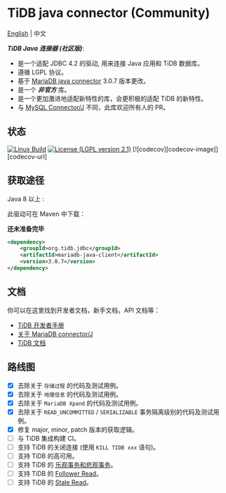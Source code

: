 # TiDB java connector (Community)

[English](/README.md) | 中文

***TiDB Java 连接器 (社区版)***:

- 是一个适配 JDBC 4.2 的驱动, 用来连接 Java 应用和 TiDB 数据库。
- 遵循 LGPL 协议。
- 基于 [MariaDB java connector](https://github.com/mariadb-corporation/mariadb-connector-j) 3.0.7 版本更改。
- 是一个 ***非官方*** 库。
- 是一个更加激进地适配新特性的库，会更积极的适配 TiDB 的新特性。
- 与 [MySQL Connector/J](https://github.com/mysql/mysql-connector-j) 不同，此库欢迎所有人的 PR。

## 状态

[![Linux Build](https://travis-ci.com/Icemap/tidb-connector-j.svg?branch=master)](https://app.travis-ci.com/github/mariadb-corporation/mariadb-connector-j)
[![License (LGPL version 2.1)](https://img.shields.io/badge/license-GNU%20LGPL%20version%202.1-green.svg?style=flat-square)](http://opensource.org/licenses/LGPL-2.1)
[![codecov][codecov-image]][codecov-url]

## 获取途径

Java 8 以上 :

此驱动可在 Maven 中下载：

**还未准备完毕**

```xml
<dependency>
    <groupId>org.tidb.jdbc</groupId>
    <artifactId>mariadb-java-client</artifactId>
    <version>3.0.7</version>
</dependency>
```

## 文档

你可以在这里找到开发者文档，新手文档，API 文档等：

- [TiDB 开发者手册](https://docs.pingcap.com/zh/tidb/stable/dev-guide-overview)
- [关于 MariaDB connector/J](https://mariadb.com/kb/en/about-mariadb-connector-j/)
- [TiDB 文档](https://docs.pingcap.com/zh/tidb/stable)

## 路线图

- [x] 去除关于 `存储过程` 的代码及测试用例。
- [x] 去除关于 `地理信息` 的代码及测试用例。
- [x] 去除关于 `MariaDB Xpand` 的代码及测试用例。
- [x] 去除关于 `READ_UNCOMMITTED` / `SERIALIZABLE` 事务隔离级别的代码及测试用例。
- [x] 修复 major, minor, patch 版本的获取逻辑。
- [ ] 与 TiDB 集成构建 CI。
- [ ] 支持 TiDB 的关闭连接 (使用 `KILL TIDB xxx` 语句)。
- [ ] 支持 TiDB 的高可用。
- [ ] 支持 TiDB 的 [乐观事务和悲观事务](https://docs.pingcap.com/zh/tidb/stable/dev-guide-optimistic-and-pessimistic-transaction)。
- [ ] 支持 TiDB 的 [Follower Read](https://docs.pingcap.com/zh/tidb/stable/dev-guide-use-follower-read)。
- [ ] 支持 TiDB 的 [Stale Read](https://docs.pingcap.com/tidb/stable/dev-guide-use-stale-read)。